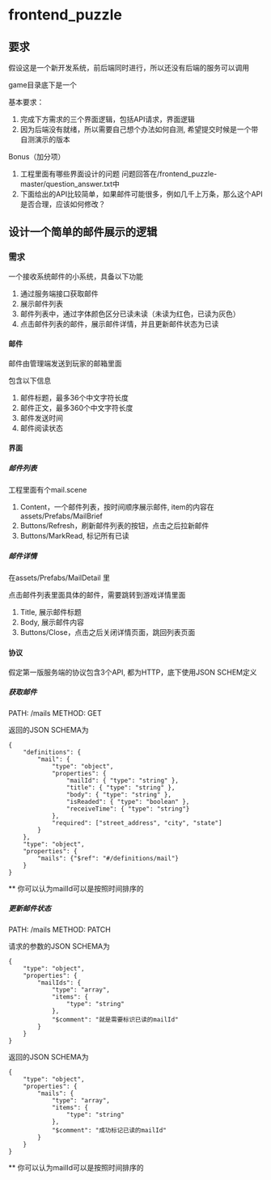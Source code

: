 # frontend_puzzle

## 要求

假设这是一个新开发系统，前后端同时进行，所以还没有后端的服务可以调用

game目录底下是一个

基本要求：

1. 完成下方需求的三个界面逻辑，包括API请求，界面逻辑
2. 因为后端没有就绪，所以需要自己想个办法如何自测, 希望提交时候是一个带自测演示的版本

Bonus（加分项）

1. 工程里面有哪些界面设计的问题
问题回答在/frontend_puzzle-master/question_answer.txt中
2. 下面给出的API比较简单，如果邮件可能很多，例如几千上万条，那么这个API是否合理，应该如何修改？

## 设计一个简单的邮件展示的逻辑

### 需求

一个接收系统邮件的小系统，具备以下功能

1. 通过服务端接口获取邮件
2. 展示邮件列表
3. 邮件列表中，通过字体颜色区分已读未读（未读为红色，已读为灰色）
4. 点击邮件列表的邮件，展示邮件详情，并且更新邮件状态为已读

#### 邮件

邮件由管理端发送到玩家的邮箱里面

包含以下信息

1. 邮件标题，最多36个中文字符长度
2. 邮件正文，最多360个中文字符长度
3. 邮件发送时间
4. 邮件阅读状态

#### 界面

##### 邮件列表

工程里面有个mail.scene

1. Content，一个邮件列表，按时间顺序展示邮件, item的内容在assets/Prefabs/MailBrief
2. Buttons/Refresh，刷新邮件列表的按钮，点击之后拉新邮件
3. Buttons/MarkRead, 标记所有已读

##### 邮件详情

在assets/Prefabs/MailDetail 里

点击邮件列表里面具体的邮件，需要跳转到游戏详情里面

1. Title, 展示邮件标题
2. Body, 展示邮件内容
3. Buttons/Close，点击之后关闭详情页面，跳回列表页面

#### 协议

假定第一版服务端的协议包含3个API, 都为HTTP，底下使用JSON SCHEM定义

##### 获取邮件

PATH: /mails
METHOD: GET

返回的JSON SCHEMA为

```
{
    "definitions": {
        "mail": {
            "type": "object",
            "properties": {
                "mailId": { "type": "string" },
                "title": { "type": "string" },
                "body": { "type": "string" },
                "isReaded": { "type": "boolean" },
                "receiveTime": { "type": "string"}
            },
            "required": ["street_address", "city", "state"]
        }
    },
    "type": "object",
    "properties": {
        "mails": {"$ref": "#/definitions/mail"}
    }
}
```

** 你可以认为mailId可以是按照时间排序的


##### 更新邮件状态

PATH: /mails
METHOD: PATCH

请求的参数的JSON SCHEMA为

```
{
    "type": "object",
    "properties": {
        "mailIds": {
            "type": "array",
            "items": {
                "type": "string"
            },
            "$comment": "就是需要标识已读的mailId"
        }
    }
}
```


返回的JSON SCHEMA为

```
{
    "type": "object",
    "properties": {
        "mails": {
            "type": "array",
            "items": {
                "type": "string"
            },
            "$comment": "成功标记已读的mailId"
        }
    }
}
```

** 你可以认为mailId可以是按照时间排序的



